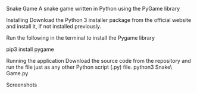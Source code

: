 Snake Game
A snake game written in Python using the PyGame library

Installing
Download the Python 3 installer package from the official website and install it, if not installed previously.

Run the following in the terminal to install the Pygame library

pip3 install pygame

Running the application
Download the source code from the repository and run the file just as any other Python script (.py) file.
python3 Snake\ Game.py


Screenshots




